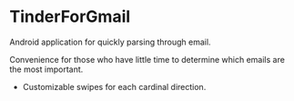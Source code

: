 TinderForGmail
==============

Android application for quickly parsing through email.

Convenience for those who have little time to determine which emails are the most important.
  + Customizable swipes for each cardinal direction. 

